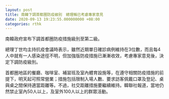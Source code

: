 ```yaml
---
layout: post
title: 南韓下調首都圈防疫級別　總理稱已考慮專家意見
date: 2020-09-13 19:23:55.000000000 +08:00
categories: rthk
---
```


南韓政府宣布下調首都圈防疫措施級別至第二級。

總理丁世均主持抗疫會議時表示，雖然近期單日確診病例維持在3位數，而且每4人中就有一人感染途徑不明，但加強版防疫措施已漸漸收效，考慮專家意見後，決定下調防疫級別。

首都圈地區的餐廳、咖啡室、補習班及室內體育設施等，在遵守相關防疫措施的前提下，明天起可照常營業；措施包括限制入場人數、要求訪客佩戴口罩及登記、桌與桌之間保持適當距離等。不過，社交距離措施要繼續維持。韓聯社報道，當地仍然禁止室內50人以上，及室外100人以上的群眾活動。
